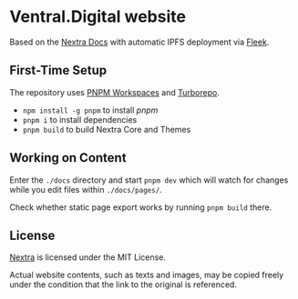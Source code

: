 # Ventral.Digital website

Based on the [Nextra Docs](https://github.com/shuding/nextra/tree/main/docs) with automatic IPFS deployment via [Fleek](https://fleek.co/).

## First-Time Setup

The repository uses [PNPM Workspaces](https://pnpm.io/workspaces) and
[Turborepo](https://github.com/vercel/turborepo).

* `npm install -g pnpm` to install *pnpm*
* `pnpm i` to install dependencies
* `pnpm build` to build Nextra Core and Themes

## Working on Content

Enter the `./docs` directory and start `pnpm dev` which will watch for changes while you edit files within `./docs/pages/`.

Check whether static page export works by running `pnpm build` there.

## License

[Nextra](https://nextra.site) is licensed under the MIT License.

Actual website contents, such as texts and images, may be copied freely under the condition that the link to the original is referenced.